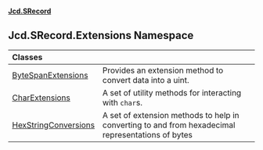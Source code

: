 #### [Jcd.SRecord](index.md 'index')

## Jcd.SRecord.Extensions Namespace

| Classes | |
| :--- | :--- |
| [ByteSpanExtensions](Jcd.SRecord.Extensions.ByteSpanExtensions.md 'Jcd.SRecord.Extensions.ByteSpanExtensions') | Provides an extension method to convert data into a uint. |
| [CharExtensions](Jcd.SRecord.Extensions.CharExtensions.md 'Jcd.SRecord.Extensions.CharExtensions') | A set of utility methods for interacting with `char`s. |
| [HexStringConversions](Jcd.SRecord.Extensions.HexStringConversions.md 'Jcd.SRecord.Extensions.HexStringConversions') | A set of extension methods to help in converting to and from hexadecimal representations of bytes |
